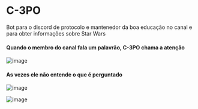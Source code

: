 # C-3PO
Bot para o discord de protocolo e mantenedor da boa educação no canal e para obter informações sobre Star Wars

#### Quando o membro do canal fala um palavrão, C-3PO chama a atenção  
![image](https://user-images.githubusercontent.com/127126571/223203133-ac4b25a2-03af-432e-9246-95c912aa2c75.png)

#### As vezes ele não entende o que é perguntado
![image](https://user-images.githubusercontent.com/127126571/223231650-48b62895-2f5b-48d1-b03c-735b23eb31ab.png)

![image](https://user-images.githubusercontent.com/127126571/223231689-ceefc3bd-b43f-4802-9bfb-4ed057827850.png)
